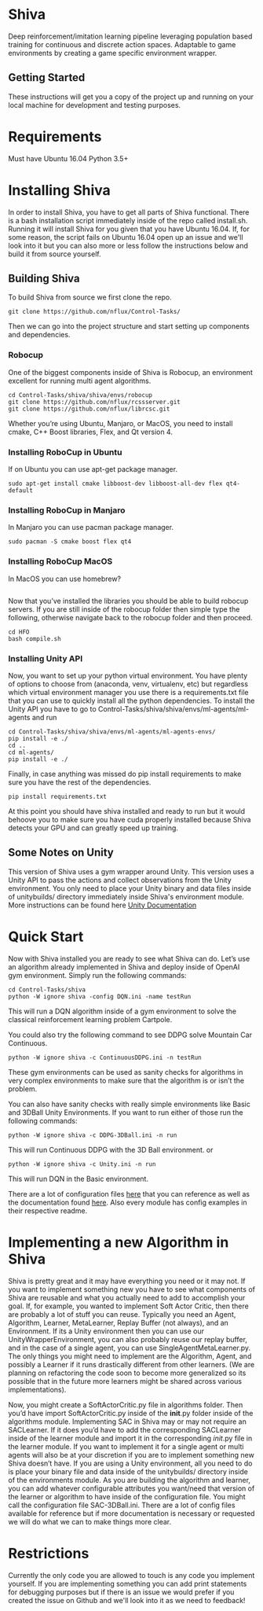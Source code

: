 # Shiva

Deep reinforcement/imitation learning pipeline leveraging population based training for continuous and discrete action spaces. Adaptable to game environments by creating a game specific environment wrapper.

## Getting Started

These instructions will get you a copy of the project up and running on your local machine for development and testing purposes.

# Requirements
Must have Ubuntu 16.04
Python 3.5+

# Installing Shiva

In order to install Shiva, you have to get all parts of Shiva functional. There is a bash installation script immediately inside of the repo called install.sh. Running it will install Shiva for you given that you have Ubuntu 16.04. If, for some reason, the script fails on Ubuntu 16.04 open up an issue and we'll look into it but you can also more or less follow the instructions below and build it from source yourself.

## Building Shiva

To build Shiva from source we first clone the repo.

```
git clone https://github.com/nflux/Control-Tasks/
```

Then we can go into the project structure and start setting up components and dependencies. 

### Robocup

One of the biggest components inside of Shiva is Robocup, an environment excellent for running multi agent algorithms.
```
cd Control-Tasks/shiva/shiva/envs/robocup
git clone https://github.com/nflux/rcssserver.git
git clone https://github.com/nflux/librcsc.git
```
Whether you’re using Ubuntu, Manjaro, or MacOS, you need to install cmake, C++ Boost libraries, Flex, and Qt version 4.

### Installing RoboCup in Ubuntu

If on Ubuntu you can use apt-get package manager.
```
sudo apt-get install cmake libboost-dev libboost-all-dev flex qt4-default
```
### Installing RoboCup in Manjaro

In Manjaro you can use pacman package manager.
```
sudo pacman -S cmake boost flex qt4
```
### Installing RoboCup MacOS

In MacOS you can use homebrew?
```

```
Now that you’ve installed the libraries you should be able to build robocup servers. If you are still inside of the robocup folder then simple type the following, otherwise navigate back to the robocup folder and then proceed.
```
cd HFO
bash compile.sh
```

### Installing Unity API
Now, you want to set up your python virtual environment. You have plenty of options to choose from (anaconda, venv, virtualenv, etc) but regardless which virtual environment manager you use there is a requirements.txt file that you can use to quickly install all the python dependencies. To install the Unity API you have to go to Control-Tasks/shiva/shiva/envs/ml-agents/ml-agents and run

```
cd Control-Tasks/shiva/shiva/envs/ml-agents/ml-agents-envs/
pip install -e ./
cd ..
cd ml-agents/
pip install -e ./
```
Finally, in case anything was missed do pip install requirements to make sure you have the rest of the dependencies.
```
pip install requirements.txt
```
At this point you should have shiva installed and ready to run but it would behoove you to make sure you have cuda properly installed because Shiva detects your GPU and can greatly speed up training.

## Some Notes on Unity

This version of Shiva uses a gym wrapper around Unity. This version uses a Unity API to pass the actions and collect observations from the Unity environment. You only need to place your Unity binary and data files inside of unitybuilds/ directory immediately inside Shiva's environment module. More instructions can be found here [Unity Documentation](https://github.com/nflux/Control-Tasks/blob/master/shiva/docs/Unity.md) 


# Quick Start

Now with Shiva installed you are ready to see what Shiva can do. Let’s use an algorithm already implemented in Shiva and deploy inside of OpenAI gym environment. Simply run the following commands:
```
cd Control-Tasks/shiva
python -W ignore shiva -config DQN.ini -name testRun 
```
This will run a DQN algorithm inside of a gym environment to solve the classical reinforcement learning problem Cartpole.

You could also try the following command to see DDPG solve Mountain Car Continuous.
```
python -W ignore shiva -c ContinuousDDPG.ini -n testRun
```
These gym environments can be used as sanity checks for algorithms in very complex environments to make sure that the algorithm is or isn’t the problem.

You can also have sanity checks with really simple environments like Basic and 3DBall Unity Environments. If you want to run either of those run the following commands:

```
python -W ignore shiva -c DDPG-3DBall.ini -n run
```
This will run Continuous DDPG with the 3D Ball environment.
or 
```
python -W ignore shiva -c Unity.ini -n run
```
This will run DQN in the Basic environment.

There are a lot of configuration files [here](https://github.com/nflux/Control-Tasks/tree/master/shiva/configs) that you can reference as well as the documentation found [here](https://github.com/nflux/Control-Tasks/tree/master/shiva/docs). Also every module has config examples in their respective readme.

# Implementing a new Algorithm in Shiva

Shiva is pretty great and it may have everything you need or it may not. If you want to implement something new you have to see what components of Shiva are reusable and what you actually need to add to accomplish your goal. If, for example, you wanted to implement Soft Actor Critic, then there are probably a lot of stuff you can reuse. Typically you need an Agent, Algorithm, Learner, MetaLearner, Replay Buffer (not always), and an Environment. If its a Unity environment then you can use our UnityWrapperEnvironment, you can also probably reuse our replay buffer, and in the case of a single agent, you can use SingleAgentMetaLearner.py. The only things you might need to implement are the Algorithm, Agent, and possibly a Learner if it runs drastically different from other learners. (We are planning on refactoring the code soon to become more generalized so its possible that in the future more learners might be shared across various implementations). 

Now, you might create a SoftActorCritic.py file in algorithms folder. Then you’d have import SoftActorCritic.py inside of the __init__.py folder inside of the algorithms module. Implementing SAC in Shiva may or may not require an SACLearner. If it does you’d have to add the corresponding SACLearner inside of the learner module and import it in the corresponding _init_.py file in the learner module. If you want to implement it for a single agent or multi agents will also be at your discretion if you are to implement something new Shiva doesn’t have. If you are using a Unity environment, all you need to do is place your binary file and data inside of the unitybuilds/ directory inside of the environments module. As you are building the algorithm and learner, you can add whatever configurable attributes you want/need that version of the learner or algorithm to have inside of the configuration file. You might call the configuration file SAC-3DBall.ini. There are a lot of config files available for reference but if more documentation is necessary or requested we will do what we can to make things more clear.

# Restrictions

Currently the only code you are allowed to touch is any code you implement yourself. If you are implementing something you can add print statements for debugging purposes but if there is an issue we would prefer if you created the issue on Github and we'll look into it as we need to feedback!